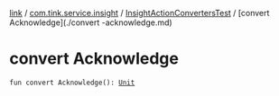 [link](../../index.md) / [com.tink.service.insight](../index.md) / [InsightActionConvertersTest](index.md) / [convert Acknowledge](./convert -acknowledge.md)

# convert Acknowledge

`fun convert Acknowledge(): `[`Unit`](https://kotlinlang.org/api/latest/jvm/stdlib/kotlin/-unit/index.html)